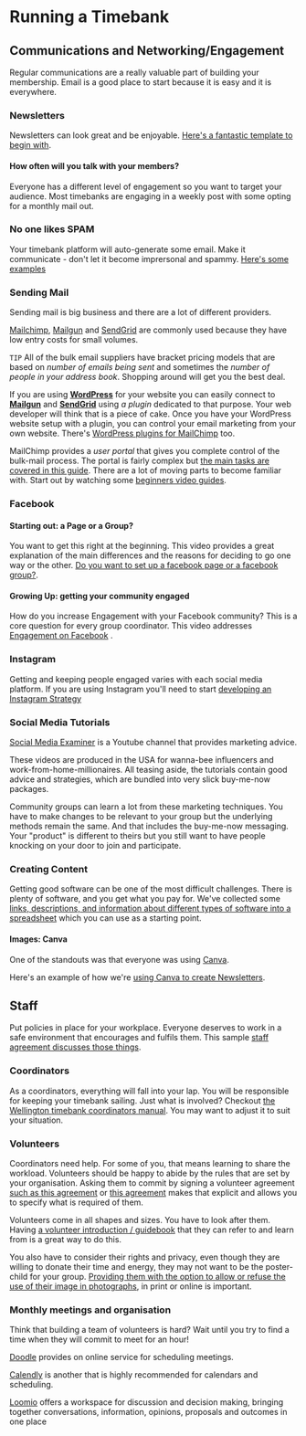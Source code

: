 # Running a Timebank 

## Communications and Networking/Engagement 

Regular communications are a really valuable part of building your membership. Email is a good place to start because it is easy and it is everywhere. 


### Newsletters 

Newsletters can look great and be enjoyable. [Here's a fantastic template to begin with](https://drive.google.com/file/d/1P6xInjPmHggj7FsJ4jjXS61NTcTfS2Am/view?usp=sharing).

#### How often will you talk with your members?

Everyone has a different level of engagement so you want to target your audience. Most timebanks are engaging in a weekly post with some opting for a monthly mail out. 


### No one likes SPAM
Your timebank platform will auto-generate some email. Make it communicate - don't let it become imprersonal and spammy.  [Here's some examples](https://docs.google.com/document/d/1q1QbZX53q4rygu3c_iIsbTDhAoqq25Eisecd4m2jy9g/edit) 

### Sending Mail
Sending mail is big business and there are a lot of different providers. 

[Mailchimp](https://mailchimp.com), [Mailgun](https://www.mailgun.com/pricing/) and [SendGrid](https://sendgrid.com) are commonly used because they have low entry costs for small volumes. 

`TIP` All of the bulk email suppliers have bracket pricing models that are based on *number of emails being sent* and sometimes the *number of people in your address book*. Shopping around will get you the best deal.

If you are using **[WordPress](https://wordpress.com)** for your website you can easily connect to [**Mailgun**](https://www.mailgun.com/pricing/) and [**SendGrid**](https://sendgrid.com) using *a plugin* dedicated to that purpose. Your web developer will think that is a piece of cake. Once you have your WordPress website setup with a plugin, you can control your email marketing from your own website. There's [WordPress plugins for MailChimp](https://wordpress.org/plugins/tags/mailchimp/) too. 

MailChimp provides a *user portal* that gives you complete control of the bulk-mail process. The portal is fairly complex but [the main tasks are covered in this guide](https://docs.google.com/document/d/1qqijThiNmymbRXec053YYK8pb1vESQnD39JjkXrVO4s/edit?usp=sharing). There are a lot of moving parts to become familiar with. Start out by watching some [beginners video guides](https://youtu.be/ppQ8w90OpV4). 


### Facebook

#### Starting out: a Page or a Group?
You want to get this right at the beginning. This video provides a great explanation of the main differences and the reasons for deciding to go one way or the other. 
[Do you want to set up a facebook page or a facebook group?](https://youtu.be/GJcHKOTHjIg). 

#### Growing Up: getting your community engaged
How do you increase Engagement with your Facebook community? This is a core question for every group coordinator. This video addresses [Engagement on Facebook](https://youtu.be/Bam_rXmoOs4)  . 

### Instagram
Getting and keeping people engaged varies with each social media platform. If you are using Instagram you'll need to start [developing an Instagram Strategy](https://youtu.be/PKUn7wU5sIc)

### Social Media Tutorials

[Social Media Examiner](https://www.youtube.com/channel/UCS3lFRhXKfCZ8FvRqPjy9NA) is a Youtube channel that provides marketing advice. 

These videos are produced in the USA for wanna-bee influencers and work-from-home-millionaires. All teasing aside, the tutorials contain good advice and strategies, which are bundled into very slick buy-me-now packages. 

Community groups can learn a lot from these marketing techniques. You have to make changes to be relevant to your group but the underlying methods remain the same. And that includes the buy-me-now messaging. Your "product" is different to theirs but you still want to have people knocking on your door to join and participate. 

### Creating Content
Getting good software can be one of the most difficult challenges. There is plenty of software, and you get what you pay for. We've collected some [links, descriptions, and information about different types of software into a spreadsheet](https://docs.google.com/spreadsheets/d/1fXHUGRq2porgzNEuqoUS8D0HdChdiEA4VbYsflfdZLM/edit?usp=sharing) which you can use as a starting point. 

#### Images: Canva

One of the standouts was that everyone was using [Canva](https://www.canva.com). 

Here's an example of how we're [using Canva to create Newsletters](https://docs.google.com/document/d/1qqijThiNmymbRXec053YYK8pb1vESQnD39JjkXrVO4s/edit?usp=sharing). 

## Staff

Put policies in place for your workplace. Everyone deserves to work in a safe environment that encourages and fulfils them. This sample [staff agreement discusses those things](https://docs.google.com/document/d/1tVQCwyZby9VwJPAH4GOJOWu3cqPyzjo1/edit?usp=sharing&ouid=107264652407614741759&rtpof=true&sd=true). 

### Coordinators
As a coordinators, everything will fall into your lap. You will be responsible for keeping your timebank sailing. Just what is involved? Checkout [the Wellington timebank coordinators manual](https://docs.google.com/document/d/1r0X2qynn9TOagBGdiyLZ_gh7V719zf5N/edit?usp=sharing&ouid=107264652407614741759&rtpof=true&sd=true). You may want to adjust it to suit your situation. 

### Volunteers
Coordinators need help. For some of you, that means learning to share the workload. Volunteers should be happy to abide by the rules that are set by your organisation. Asking them to commit by signing a volunteer agreement [such as this agreement](https://docs.google.com/document/d/14dCSA97gNIM5SdP4hNafWG6rqoSaPFni/edit?usp=sharing&ouid=107264652407614741759&rtpof=true&sd=true) or [this agreement](https://docs.google.com/document/d/1IsmAlI-P4UDASZxVktacwMrLpmXKBvsT/edit?usp=sharing&ouid=107264652407614741759&rtpof=true&sd=true) makes that explicit and allows you to specify what is required of them. 

Volunteers come in all shapes and sizes. You have to look after them. Having [a volunteer introduction / guidebook](https://drive.google.com/file/d/14YmqUD1mnOcBjsM_rhH3Bgpm40ED4Y7T/view) that they can refer to and learn from is a great way to do this. 

You also have to consider their rights and privacy, even though they are willing to donate their time and energy, they may not want to be the poster-child for your group. [Providing them with the option to allow or refuse the use of their image in photographs](https://docs.google.com/document/d/1_oe26CXzakTTGB-KpkRqdY1Rl6ncuz8y/edit?usp=sharing&ouid=107264652407614741759&rtpof=true&sd=true), in print or online is important.

### Monthly meetings and organisation

Think that building a team of volunteers is hard? Wait until you try to find a time when they will commit to meet for an hour! 

[Doodle](https://doodle.com/en/) provides on online service for scheduling meetings. 

[Calendly](https://calendly.com) is another that is highly recommended for calendars and scheduling.

[Loomio](https://www.loomio.com/product) offers a workspace for discussion and decision making, bringing together conversations, information, opinions, proposals and outcomes in one place


